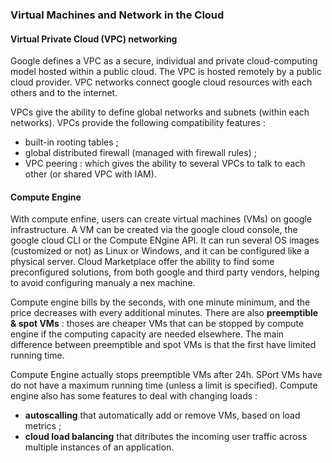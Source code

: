 ### Virtual Machines and Network in the Cloud

#### Virtual Private Cloud (VPC) networking
Google defines a VPC as a secure, individual and private cloud-computing model hosted within a public cloud.
The VPC is hosted remotely by a public cloud provider. VPC networks connect google cloud resources with each others and to the internet.

VPCs give the ability to define global networks and subnets (within each networks). VPCs provide the following compatibility features :
* built-in rooting tables ;
* global distributed firewall (managed with firewall rules) ;
* VPC peering : which gives the ability to several VPCs to talk to each other (or shared VPC with IAM).

#### Compute Engine
With compute enfine, users can create virtual machines (VMs) on google infrastructure. A VM can be created via the google cloud console, the google cloud CLI or the Compute ENgine API. It can run several OS images (customized or not) as Linux or Windows, and it can be configured like a physical server.
Cloud Marketplace offer the ability to find some preconfigured solutions, from both google and third party vendors, helping to avoid configuring manualy a nex machine.

Compute engine bills by the seconds, with one minute minimum, and the price decreases with every additional minutes.
There are also **preemptible & spot VMs** : thoses are cheaper VMs that can be stopped by compute engine if the computing capacity are needed elsewhere. The main difference between preemptible and spot VMs is that the first have limited running time. 

Compute Engine actually stops preemptible VMs after 24h. SPort VMs have do not have a maximum running time (unless a limit is specified). 
Compute engine also has some features to deal with changing loads :
* **autoscalling** that automatically add or remove VMs, based on load metrics ;
* **cloud load balancing** that ditributes the incoming user traffic across multiple instances of an application. 
